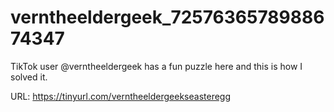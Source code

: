 # verntheeldergeek_7257636578988674347
TikTok user @verntheeldergeek has a fun puzzle here and this is how I solved it.

URL: https://tinyurl.com/verntheeldergeekseasteregg
